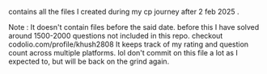 contains all the files I created during my cp journey after 2 feb 2025 . 

Note : It doesn't contain files before the said date.
 before this I have solved around 1500-2000 questions not included in this repo. 
checkout codolio.com/profile/khush2808 
 It keeps track of my rating and question count across multiple platforms.
lol don't commit on this file a lot as I expected to, but will be back on the grind again.
